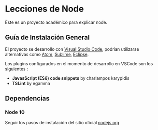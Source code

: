 # Lecciones de Node

Este es un proyecto académico para explicar node.

## Guía de Instalación General

El proyecto se desarrollo con [Visual Studio Code](https://code.visualstudio.com/download), podrían utilizarse alternativas como [Atom](https://atom.io/), [Sublime](https://www.sublimetext.com/download), [Eclipse](http://www.eclipse.org/downloads/).

Los plugins configurados en el momento de desarrollo en VSCode son los siguientes :

- __JavasScript (ES6) code snippets__ by charlampos karypidis
- __TSLint__ by egamma

## Dependencias

### Node 10

Seguir los pasos de instalación del sitio oficial [nodejs.org](https://nodejs.org/en/)
